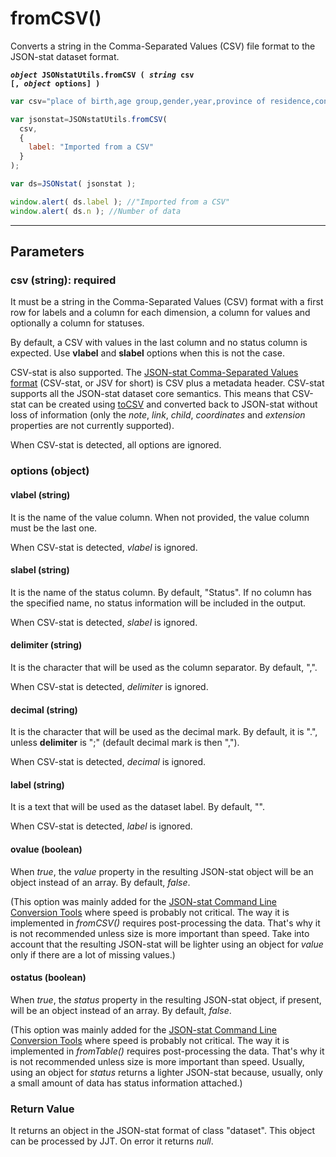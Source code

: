 # fromCSV()

Converts a string in the Comma-Separated Values (CSV) file format to the JSON-stat dataset format.

**<code><i>object</i> JSONstatUtils.fromCSV ( <i>string</i> csv [, <i>object</i> options] )
</code>**

```js
var csv="place of birth,age group,gender,year,province of residence,concept,value\n ...";

var jsonstat=JSONstatUtils.fromCSV(
  csv,
  {
    label: "Imported from a CSV"
  }
);

var ds=JSONstat( jsonstat );

window.alert( ds.label ); //"Imported from a CSV"
window.alert( ds.n ); //Number of data
```

***

## Parameters

### csv (string): required

It must be a string in the Comma-Separated Values (CSV) format with a first row for labels and a column for each dimension, a column for values and optionally a column for statuses.

By default, a CSV with values in the last column and no status column is expected. Use **vlabel** and **slabel** options when this is not the case.

CSV-stat is also supported. The [JSON-stat Comma-Separated Values format](https://github.com/badosa/CSV-stat) (CSV-stat, or JSV for short) is CSV plus a metadata header. CSV-stat supports all the JSON-stat dataset core semantics. This means that CSV-stat can be created using [toCSV](tocsv.md) and converted back to JSON-stat without loss of information (only the *note*, *link*, *child*, *coordinates* and *extension* properties are not currently supported).

When CSV-stat is detected, all options are ignored.

### options (object)

#### vlabel (string)

It is the name of the value column. When not provided, the value column must be the last one.

When CSV-stat is detected, *vlabel* is ignored.

#### slabel (string)

It is the name of the status column. By default, "Status". If no column has the specified name, no status information will be included in the output.

When CSV-stat is detected, *slabel* is ignored.

#### delimiter (string)

It is the character that will be used as the column separator. By default, ",".

When CSV-stat is detected, *delimiter* is ignored.

#### decimal (string)

It is the character that will be used as the decimal mark. By default, it is ".", unless **delimiter** is ";" (default decimal mark is then ",").

When CSV-stat is detected, *decimal* is ignored.

#### label (string)

It is a text that will be used as the dataset label. By default, "".

When CSV-stat is detected, *label* is ignored.

#### ovalue (boolean)

When *true*, the *value* property in the resulting JSON-stat object will be an object instead of an array. By default, *false*.

(This option was mainly added for the [JSON-stat Command Line Conversion Tools](https://www.npmjs.com/package/jsonstat-conv) where speed is probably not critical. The way it is implemented in *fromCSV()* requires post-processing the data. That's why it is not recommended unless size is more important than speed. Take into account that the resulting JSON-stat will be lighter using an object for *value* only if there are a lot of missing values.)

#### ostatus (boolean)

When *true*, the *status* property in the resulting JSON-stat object, if present, will be an object instead of an array. By default, *false*.

(This option was mainly added for the [JSON-stat Command Line Conversion Tools](https://www.npmjs.com/package/jsonstat-conv) where speed is probably not critical. The way it is implemented in *fromTable()* requires post-processing the data. That's why it is not recommended unless size is more important than speed. Usually, using an object for *status* returns a lighter JSON-stat because, usually, only a small amount of data has status information attached.)

### Return Value

It returns an object in the JSON-stat format of class "dataset". This object can be processed by JJT. On error it returns *null*.

